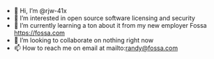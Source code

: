 - 👋 Hi, I’m @rjw-41x
- 👀 I’m interested in open source software licensing and security
- 🌱 I’m currently learning a ton about it from my new employer Fossa https://fossa.com
- 💞️ I’m looking to collaborate on nothing right now
- 📫 How to reach me on email at mailto:randy@fossa.com

<!---
rjw-41x/rjw-41x is a ✨ special ✨ repository because its `README.md` (this file) appears on your GitHub profile.
You can click the Preview link to take a look at your changes.
--->
